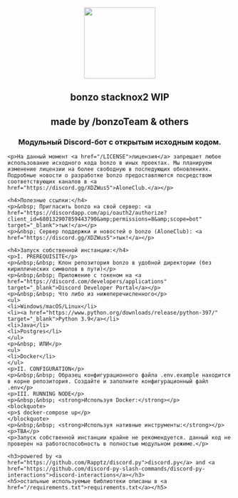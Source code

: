 <div align='center'>
    <img src="https://i.ibb.co/Xk7qTy4/BOnzo-1.png" alt="" width="160" height="160" />
    <h2>bonzo stacknox2 WIP</h2>
    <h2>made by /bonzoTeam & others</h2>
    <h3>Модульный Discord-бот с открытым исходным кодом.</h3>
</div>
      
    <p>На данный момент <a href="/LICENSE">лицензия</a> запрещает любое использование исходного кода bonzo в иных проектах. Мы планируем изменение лицензии на более свободную в последующих обновлениях. Подробные новости о разработке bonzo предоставляются посредством соответствующих каналов в <a href="https://discord.gg/XDZWus5">AloneClub.</a></p>
    
    <h4>Полезные ссылки:</h4>
    <p>&nbsp; Пригласить bonzo на свой сервер: <a href="https://discordapp.com/api/oauth2/authorize?client_id=680132907859443790&amp;permissions=8&amp;scope=bot" target="_blank">тык!</a></p>
    <p>&nbsp; Сервер поддержки и новостей о bonzo (AloneClub): <a href="https://discord.gg/XDZWus5">тык!</a></p>
    
    <h4>Запуск собственной инстанции:</h4>
    <p>I. PREREQUISITE</p>
    <p>&nbsp;&nbsp; Клон репозитория bonzo в удобной директории (без кириллических символов в пути)</p>
    <p>&nbsp;&nbsp; Приложение с токеном на <a href="https://discord.com/developers/applications" target="_blank">Discord Developer Portal</a></p>
    <p>&nbsp;&nbsp; Что либо из нижеперечисленного</p>
    <ul>
    <li>Windows/macOS/Linux</li>
    <li><a href="https://www.python.org/downloads/release/python-397/" target="_blank">Python 3.9</a></li>
    <li>Java</li>
    <li>Postgres</li>
    </ul>
    <p>&nbsp; ИЛИ</p>
    <ul>
    <li>Docker</li>
    </ul>
    <p>II. CONFIGURATION</p>
    <p>&nbsp;&nbsp; Образец конфигурационного файла .env.example находится в корне репозитория. Создайте и заполните конфигурационный файл .env</p>
    <p>III. RUNNING NODE</p>
    <p>&nbsp;&nbsp; <strong>Используя Docker:</strong></p>
    <blockquote>
    <p>$ docker-compose up</p>
    </blockquote>
    <p>&nbsp;&nbsp; <strong>Используя нативные инструменты:</strong></p>
    <p>TBA</p>
    <p>Запуск собственной инстанции крайне не рекомендуется. данный код не проверен на работоспособность в полностью модульном режиме.</p>
    
    <h3>powered by <a href="https://github.com/Rapptz/discord.py">discord.py</a> and <a href="https://github.com/discord-py-slash-commands/discord-py-interactions">discord-interactions</a></h3>
    <h5>остальные используемые библиотеки описаны в <a href="/requirements.txt">requirements.txt</a></h5>